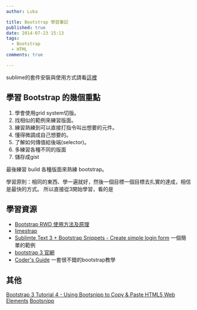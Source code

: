 ```yaml
---
author: Luka

title: Bootstrap 學習筆記
published: true
date: 2014-07-23 15:13
tags:
  - Bootstrap
  - HTML
comments: true

---
```

sublime的套件安裝與使用方式請看[這裡](http://bombertw.logdown.com/posts/2014/07/17/web-tools-sublime-3)

## 學習 Bootstrap 的幾個重點

1. 學會使用grid system切版。
2. 找相似的範例來練習版面。
3. 練習熟練到可以直接打指令叫出想要的元件。
4. 懂得微調成自己想要的。
5. 了解如何傳值給後端(selector)。
6. 多練習各種不同的版面
7. 儲存成gist

最後練習 build 各種版面來熟練 bootstrap。

學習原則：相同的東西、學一遍就好，然後一個目標一個目標去扎實的達成，相信是最快的方式。
所以直接從3開始學習，看的是

## 學習資源
- [Bootstrap RWD 使用方法及原理](http://kimix.name/bootstrap-rwd-%E4%BD%BF%E7%94%A8%E6%96%B9%E6%B3%95%E5%8F%8A%E5%8E%9F%E7%90%86/)
- [limestrap](http://limestrap.blogspot.tw/)
- [Sublimte Text 3 + Bootstrap Snippets - Create simple login form](https://www.youtube.com/watch?v=VWp6J7Q59KE)
一個簡單的範例
- [bootstrap 3 官網](http://getbootstrap.com/)
- [Coder's Guide](https://coders-guide.com/course.php?c=bootstrap-3)
一套很不錯的bootstrap教學

## 其他

[Bootstrap 3 Tutorial 4 - Using Bootsnipp to Copy & Paste HTML5 Web Elements](https://www.youtube.com/watch?v=u9CsdaFBw6o&list=PLK6iOan9XxVmDTKUWj3i3T3MoJn5j3eEO&index=4)
[Bootsnipp](http://bootsnipp.com/)





